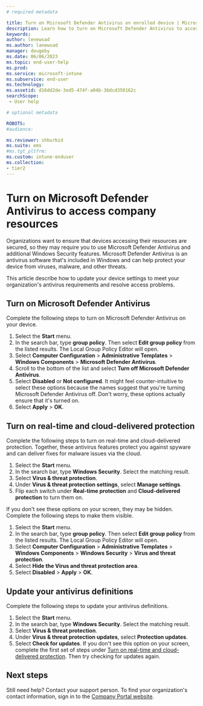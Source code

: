 ```yaml
---
# required metadata

title: Turn on Microsoft Defender Antivirus on enrolled device | Microsoft Docs
description: Learn how to turn on Microsoft Defender Antivirus to access company resources on an Intune-enrolled device. 
keywords:
author: lenewsad
ms.author: lanewsad
manager: dougeby
ms.date: 06/06/2023
ms.topic: end-user-help
ms.prod:
ms.service: microsoft-intune
ms.subservice: end-user
ms.technology:
ms.assetid: d16dd2de-3ed5-474f-a04b-36dcd350162c
searchScope:
 - User help

# optional metadata

ROBOTS:  
#audience:

ms.reviewer: shburbid
ms.suite: ems
#ms.tgt_pltfrm:
ms.custom: intune-enduser
ms.collection:
- tier2
---
```



# Turn on Microsoft Defender Antivirus to access company resources  

Organizations want to ensure that devices accessing their resources are secured, so they may require you to use Microsoft Defender Antivirus and additional Windows Security features. Microsoft Defender Antivirus is an antivirus software that's included in Windows and can help protect your device from viruses, malware, and other threats. 

This article describe how to update your device settings to meet your organization's antivirus requirements and resolve access problems. 

## Turn on Microsoft Defender Antivirus
Complete the following steps to turn on Microsoft Defender Antivirus on your device. 

1. Select the **Start** menu.
2. In the search bar, type **group policy**. Then select **Edit group policy** from the listed results. The Local Group Policy Editor will open.
4. Select **Computer Configuration** > **Administrative Templates** > **Windows Components** > **Microsoft Defender Antivirus**. 
5. Scroll to the bottom of the list and select **Turn off Microsoft Defender Antivirus**.  
6. Select **Disabled** or **Not configured**. It might feel counter-intuitive to select these options because the names suggest that you're turning Microsoft Defender Antivirus off. Don't worry, these options actually ensure that it's turned on. 
7. Select **Apply** > **OK**.  


## Turn on real-time and cloud-delivered protection

Complete the following steps to turn on real-time and cloud-delivered protection. Together, these antivirus features protect you against spyware and can deliver fixes for malware issues via the cloud. 

1. Select the **Start** menu.
2. In the search bar, type **Windows Security**. Select the matching result. 
3. Select **Virus & threat protection**.
4. Under **Virus & threat protection settings**, select **Manage settings**.
5. Flip each switch under **Real-time protection** and **Cloud-delivered protection** to turn them on. 

If you don't see these options on your screen, they may be hidden. Complete the following steps to make them visible.  

1. Select the **Start** menu.  
2. In the search bar, type **group policy**. Then select **Edit group policy** from the listed results. The Local Group Policy Editor will open.
3. Select **Computer Configuration** > **Administrative Templates** > **Windows Components** > **Windows Security** > **Virus and threat protection**.
4. Select **Hide the Virus and threat protection area**.
5. Select **Disabled** > **Apply** > **OK**.  

## Update your antivirus definitions
Complete the following steps to update your antivirus definitions.  
1. Select the **Start** menu.
2. In the search bar, type **Windows Security**. Select the matching result. 
3. Select **Virus & threat protection**.
4. Under **Virus & threat protection updates**, select **Protection updates**.  
5. Select **Check for updates**. If you don't see this option on your screen, complete the first set of steps under [Turn on real-time and cloud-delivered protection](turn-on-defender-windows.md#turn-on-real-time-and-cloud-delivered-protection). Then try checking for updates again. 

## Next steps  

Still need help? Contact your support person. To find your organization's contact information, sign in to the [Company Portal website](https://go.microsoft.com/fwlink/?linkid=2010980). 
